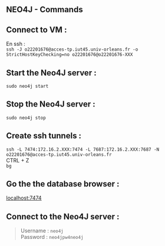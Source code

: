 ## NEO4J - Commands

## Connect to VM :

En ssh :  
`ssh -J o22201676@acces-tp.iut45.univ-orleans.fr -o StrictHostKeyChecking=no o22201676@o22201676-XXX`

## Start the Neo4J server :

`sudo neo4j start `

## Stop the Neo4J server :

`sudo neo4j stop`

## Create ssh tunnels :

`ssh -L 7474:172.16.2.XXX:7474 -L 7687:172.16.2.XXX:7687 -N o22201676@acces-tp.iut45.univ-orleans.fr`  
CTRL + Z  
`bg`

## Go the the database browser :

[localhost:7474](localhost:7474)

## Connect to the Neo4J server :

> Username : `neo4j`  
> Password : `neo4jpw4neo4j`
